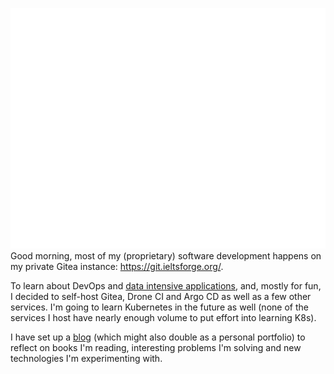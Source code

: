 ![Metrics](/github-metrics.svg)
Good morning, most of my (proprietary) software development happens on my private Gitea instance: https://git.ieltsforge.org/.

To learn about DevOps and [data intensive applications](https://www.oreilly.com/library/view/designing-data-intensive-applications/9781491903063/), and, mostly for fun, I decided to self-host Gitea, Drone CI and Argo CD as well as a few other services. I'm going to learn Kubernetes in the future as well (none of the services I host have nearly enough volume to put effort into learning K8s). 

I have set up a [blog](https://b.ohncal.com/) (which might also double as a personal portfolio) to reflect on books I'm reading, interesting problems I'm solving and new technologies I'm experimenting with.
